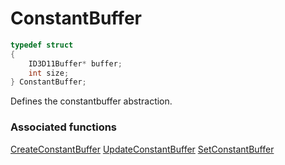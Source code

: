 # ConstantBuffer

```c++
typedef struct
{
    ID3D11Buffer* buffer;
    int size;
} ConstantBuffer;
```

Defines the constantbuffer abstraction.


### Associated functions
[CreateConstantBuffer](../Functions/CreateConstantBuffer.md)
[UpdateConstantBuffer](../Functions/UpdateConstantBuffer.md)
[SetConstantBuffer](../Functions/SetConstantBuffer.md)
